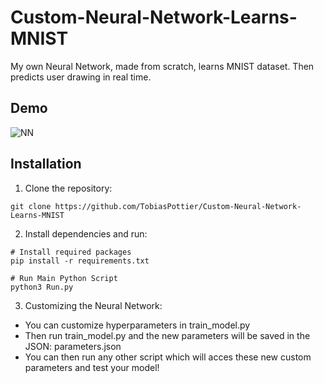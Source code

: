 # Custom-Neural-Network-Learns-MNIST
My own Neural Network, made from scratch, learns MNIST dataset. Then predicts user drawing in real time.

Demo
---
![NN](https://github.com/user-attachments/assets/c1e442eb-b977-4764-8193-0dad91d29f44)


**Installation**
---------------

1. Clone the repository:
```
git clone https://github.com/TobiasPottier/Custom-Neural-Network-Learns-MNIST
```

2. Install dependencies and run:
```
# Install required packages
pip install -r requirements.txt
```
```
# Run Main Python Script
python3 Run.py
```
3. Customizing the Neural Network:
- You can customize hyperparameters in train_model.py
- Then run train_model.py and the new parameters will be saved in the JSON: parameters.json
- You can then run any other script which will acces these new custom parameters and test your model! 
